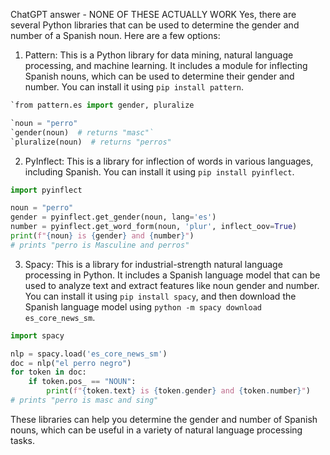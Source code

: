 ChatGPT answer - NONE OF THESE ACTUALLY WORK
Yes, there are several Python libraries that can be used to determine the gender and number of a Spanish noun. Here are a few options:

1.  Pattern: This is a Python library for data mining, natural language processing, and machine learning. It includes a module for inflecting Spanish nouns, which can be used to determine their gender and number. You can install it using `pip install pattern`.

```python
`from pattern.es import gender, pluralize

`noun = "perro"
`gender(noun)  # returns "masc"`
`pluralize(noun)  # returns "perros"
```

2.  PyInflect: This is a library for inflection of words in various languages, including Spanish. You can install it using `pip install pyinflect`.


```python
import pyinflect

noun = "perro"
gender = pyinflect.get_gender(noun, lang='es')
number = pyinflect.get_word_form(noun, 'plur', inflect_oov=True)
print(f"{noun} is {gender} and {number}")
# prints "perro is Masculine and perros"
```

3.  Spacy: This is a library for industrial-strength natural language processing in Python. It includes a Spanish language model that can be used to analyze text and extract features like noun gender and number. You can install it using `pip install spacy`, and then download the Spanish language model using `python -m spacy download es_core_news_sm`.

```python
import spacy

nlp = spacy.load('es_core_news_sm')
doc = nlp("el perro negro")
for token in doc:
    if token.pos_ == "NOUN":
        print(f"{token.text} is {token.gender} and {token.number}")
# prints "perro is masc and sing"
```
These libraries can help you determine the gender and number of Spanish nouns, which can be useful in a variety of natural language processing tasks.